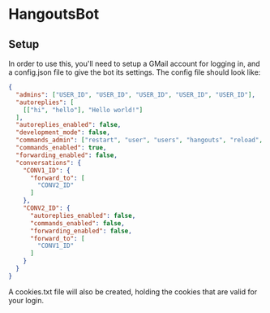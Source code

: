 HangoutsBot
==============

Setup
--------------

In order to use this, you'll need to setup a GMail account for logging in, and a config.json file to give the bot its settings. The config file should look like:

```JSON
{
  "admins": ["USER_ID", "USER_ID", "USER_ID", "USER_ID", "USER_ID"],  
  "autoreplies": [  
    [["hi", "hello"], "Hello world!"]  
  ],
  "autoreplies_enabled": false,  
  "development_mode": false,  
  "commands_admin": ["restart", "user", "users", "hangouts", "reload", "quit", "config"],  
  "commands_enabled": true,  
  "forwarding_enabled": false,  
  "conversations": {  
    "CONV1_ID": {  
      "forward_to": [  
        "CONV2_ID"  
      ]  
    },  
    "CONV2_ID": {  
      "autoreplies_enabled": false,  
      "commands_enabled": false,  
      "forwarding_enabled": false,  
      "forward_to": [  
        "CONV1_ID"  
      ]  
    }  
  }  
}  
```

A cookies.txt file will also be created, holding the cookies that are valid for your login.